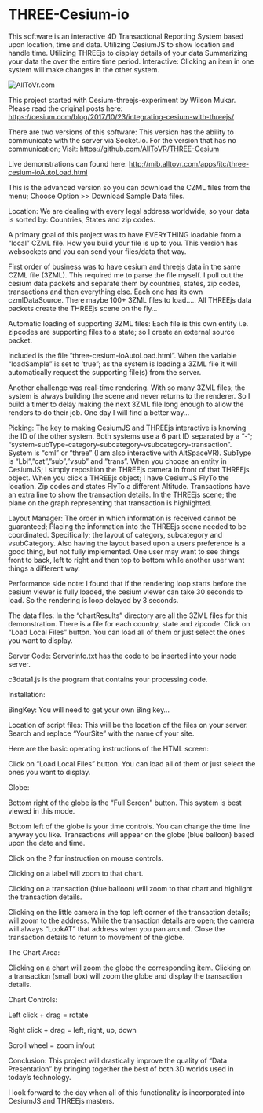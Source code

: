 # THREE-Cesium-io
This software is an interactive 4D Transactional Reporting System based upon location, time and data. Utilizing CesiumJS to show location and handle time. Utilizing THREEjs to display details of your data Summarizing your data the over the entire time period. Interactive: Clicking an item in one system will make changes in the other system.

<img src="http://mib.alltovr.com/images/three-cesium.jpg" alt="AllToVr.com">

This project started with Cesium-threejs-experiment by Wilson Mukar. Please read the original posts here: https://cesium.com/blog/2017/10/23/integrating-cesium-with-threejs/

There are two versions of this software: This version has the ability to communicate with the server via Socket.io. For the version that has no communication; Visit: https://github.com/AllToVR/THREE-Cesium

Live demonstrations can found here: http://mib.alltovr.com/apps/itc/three-cesium-ioAutoLoad.html

This is the advanced version so you can download the CZML files from the menu; Choose Option >> Download Sample Data files.

Location: 
We are dealing with every legal address worldwide; so your data is sorted by: Countries, States and zip codes.

A primary goal of this project was to have EVERYTHING loadable from a “local” CZML file. How you build your file is up to you. This version has websockets and you can send your files/data that way.

First order of business was to have cesium and threejs data in the same CZML file (3ZML). This required me to parse the file myself. I pull out the cesium data packets and separate them by countries, states,  zip codes, transactions and then everything else. Each one has its own czmlDataSource. There maybe 100+ 3ZML files to load….. All THREEjs data packets create the THREEjs scene on the fly…

Automatic loading of supporting 3ZML files: Each file is this own entity i.e. zipcodes are supporting files to a state; so I create an external source packet.

Included is the file “three-cesium-ioAutoLoad.html”. When the variable “loadSample” is set to ‘true”; as the system is loading a 3ZML file it will automatically request the supporting file(s) from the server.


Another challenge was real-time rendering. With so many 3ZML files; the system is always building the scene and never returns to the renderer. So I build a timer to delay making the next 3ZML file long enough to allow the renders to do their job. One day I will find a better way…

Picking: The key to making CesiumJS and THREEjs interactive is knowing the ID of the other system. Both systems use a 6 part ID separated by a “-“; “system-subType-category-subcategory-vsubcategory-transaction”. System is “cml” or “three” (I am also interactive with AltSpaceVR). SubType is “Lbl”,”cat”,”sub”,”vsub” and ”trans”. When you choose an entity in CesiumJS; I simply reposition the THREEjs camera in front of that THREEjs object. When you click a THREEjs object; I have CesiumJS FlyTo the location. Zip codes and states FlyTo a different Altitude. Transactions have an extra line to show the transaction details. In the THREEjs scene; the plane on the graph representing that transaction is highlighted.

Layout Manager: The order in which information is received cannot be guaranteed; Placing the information into the THREEjs scene needed to be coordinated. Specifically; the layout of category, subcategory and vsubCategory. Also having the layout based upon a users preference is a good thing, but not fully implemented. One user may want to see things front to back, left to right and then top to bottom while another user want things a different way.

Performance side note: I found that if the rendering loop starts before the cesium viewer is fully loaded, the cesium viewer can take 30 seconds to load. So the rendering is loop delayed by 3 seconds.

The data files: In the “chartResults” directory are all the 3ZML files for this demonstration. There is a file for each country, state and zipcode. Click on “Load Local Files” button. You can load all of them or just select the ones you want to display.

Server Code: Serverinfo.txt has the code to be inserted into your node server.

c3data1.js is the program that contains your processing code.

Installation:

BingKey:  You will need to get your own Bing key…

Location of script files:  This will be the location of the files on your server. Search and replace “YourSite” with the name of your site.

Here are the basic operating instructions of the HTML screen:

Click on “Load Local Files” button. You can load all of them or just select the ones you want to display.

Globe:

Bottom right of the globe is the “Full Screen” button. This system is best viewed in this mode.

Bottom left of the globe is your time controls. You can change the time line anyway you like. Transactions will appear on the globe (blue balloon) based upon the date and time.

Click on the ? for instruction on mouse controls.

Clicking on a label will zoom to that chart.

Clicking on a transaction (blue balloon) will zoom to that chart and highlight the transaction details.

Clicking on the little camera in the top left corner of the transaction details; will zoom to the address.
While the transaction details are open; the camera will always “LookAT” that address when you pan around. Close the transaction details to return to movement of the globe.

The Chart Area:

Clicking on a chart will zoom the globe the corresponding item.
Clicking on a transaction (small box) will zoom the globe and display the transaction details.

Chart Controls:

Left click + drag = rotate

Right click + drag = left, right, up, down

Scroll wheel = zoom in/out

Conclusion:
This project will drastically improve the quality of “Data Presentation” by bringing together the best of both 3D worlds used in today’s technology.

I look forward to the day when all of this functionality is incorporated into CesiumJS and THREEjs masters.


